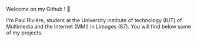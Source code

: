 Welcome on my Github ! 👋

I'm Paul Rivière, student at the University institute of technology (IUT) of Multimedia
and the Internet (MMI) in Limoges (87). 
You will find below some of my projects.
